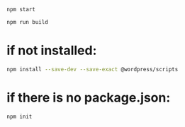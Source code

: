 ```bash
npm start
```

```bash
npm run build
```

# if not installed:
```bash
npm install --save-dev --save-exact @wordpress/scripts
```

# if there is no package.json:
```bash
npm init
```